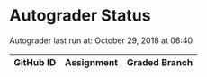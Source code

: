 # Autograder Status
Autograder last run at: October 29, 2018 at 06:40

| GitHub ID | Assignment | Graded Branch |
|-----------|------------|---------------|
